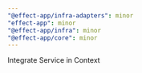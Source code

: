 ```yaml
---
"@effect-app/infra-adapters": minor
"effect-app": minor
"@effect-app/infra": minor
"@effect-app/core": minor
---
```


Integrate Service in Context

